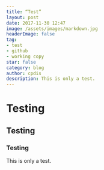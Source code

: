 ```yaml
---
title: “Test”
layout: post
date: 2017-11-30 12:47
image: /assets/images/markdown.jpg
headerImage: false
tag:
- test
- github
- working copy
star: false
category: blog
author: cpdis
description: This is only a test.
---
```


# Testing
## Testing
### Testing
This is only a test.

